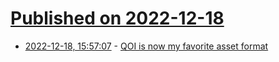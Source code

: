 # [Published on 2022-12-18](index.md)

* [2022-12-18, 15:57:07](https://lobste.rs/s/wy1vyr/qoi_is_now_my_favorite_asset_format) - [QOI is now my favorite asset format](https://nullprogram.com/blog/2022/12/18/)

